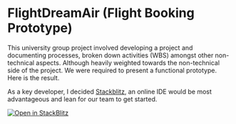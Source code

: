 # FlightDreamAir (Flight Booking Prototype)
This university group project involved developing a project and documenting processes, broken down activities (WBS) amongst other non-technical aspects. Although heavily weighted towards the non-technical side of the project. We were required to present a functional prototype. Here is the result.

As a key developer, I decided [Stackblitz](https://stackblitz.com/), an online IDE would be most advantageous and lean for our team to get started.

<a href="https://stackblitz.com/github/Dean-Overton/flight-booking-prototype">
  <img
    alt="Open in StackBlitz"
    src="https://developer.stackblitz.com/img/open_in_stackblitz.svg"
  />
</a>